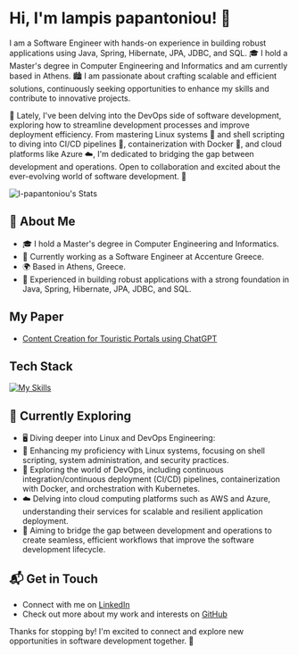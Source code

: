 # Hi, I'm lampis papantoniou! 👋

I am a Software Engineer with hands-on experience in building robust applications using Java, Spring, Hibernate, JPA, JDBC, and SQL. 🎓 I hold a Master's degree in Computer Engineering and Informatics and am currently based in Athens. 🏙️ I am passionate about crafting scalable and efficient solutions, continuously seeking opportunities to enhance my skills and contribute to innovative projects.

🔧 Lately, I've been delving into the DevOps side of software development, exploring how to streamline development processes and improve deployment efficiency. From mastering Linux systems 🐧 and shell scripting to diving into CI/CD pipelines 🔄, containerization with Docker 🐳, and cloud platforms like Azure ☁️, I'm dedicated to bridging the gap between development and operations. Open to collaboration and excited about the ever-evolving world of software development. 🚀

![l-papantoniou's Stats](https://github-readme-stats.vercel.app/api?username=l-papantoniou&theme=vue-dark&show_icons=true&hide_border=true&count_private=true)

## 🚀 About Me

- 🎓 I hold a Master's degree in Computer Engineering and Informatics.
- 💼 Currently working as a Software Engineer at Accenture Greece.
- 🌍 Based in Athens, Greece.
- 🔧 Experienced in building robust applications with a strong foundation in Java, Spring, Hibernate, JPA, JDBC, and SQL.

  
## My Paper
- [Content Creation for Touristic Portals using ChatGPT](#)
  

## Tech Stack
[![My Skills](https://skillicons.dev/icons?i=java,spring,hibernate,git,linux,k8s,docker&theme=dark)](https://skillicons.dev)


## 🌱 Currently Exploring

- 🖥️ Diving deeper into Linux and DevOps Engineering:
- 🐧 Enhancing my proficiency with Linux systems, focusing on shell scripting, system administration, and security practices.
- 🚀 Exploring the world of DevOps, including continuous integration/continuous deployment (CI/CD) pipelines, containerization with Docker, and orchestration with Kubernetes.
- ☁️ Delving into cloud computing platforms such as AWS and Azure, understanding their services for scalable and resilient application deployment. 
- 🔄 Aiming to bridge the gap between development and operations to create seamless, efficient workflows that improve the software development lifecycle. 


## 📬 Get in Touch

- Connect with me on [LinkedIn]([linkedin.com/in/lampis-papantoniou-146014226](https://www.linkedin.com/in/lampis-papantoniou-146014226)) 
- Check out more about my work and interests on [GitHub](https://github.com/l-papantoniou) 

Thanks for stopping by! I'm excited to connect and explore new opportunities in software development together. 🚀

